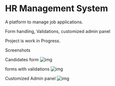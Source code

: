 # HR Management System

A platform to manage job applications.

Form handling, Validations, customized admin panel

Project is work in Progress.


Screenshots

Candidates form
![img](https://github.com/Siddharthbadal/fincrm/blob/main/screenshots/hr-two.png)

forms with validations
![img](https://github.com/Siddharthbadal/fincrm/blob/main/screenshots/hr-one.png)


Customized Admin panel
![img](https://github.com/Siddharthbadal/fincrm/blob/main/screenshots/hr-admin.png)
